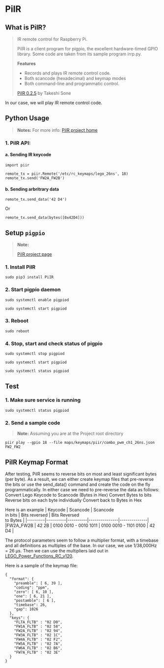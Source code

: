 # PiIR
## What is PiIR?
> IR remote control for Raspberry Pi.
>
> PiIR is a client program for pigpio, the excellent hardware-timed GPIO library. Some code are taken from its sample program irrp.py.
>
> **Features**
> * Records and plays IR remote control code.
> * Both scancode (hexadecimal) and keymap modes
> * Both command-line and programmatic control.
>
> [PiIR 0.2.5](https://pypi.org/project/PiIR/) by Takeshi Sone

In our case, we will play IR remote control code.

## Python Usage
> **Notes:** For more info: [PiIR project home](https://pypi.org/project/PiIR/)

### 1. PiIR API: 
#### a. Sending IR keycode
```
import piir

remote_tx = piir.Remote('/etc/rc_keymaps/lego_26ns', 18)
remote_tx.send('FW2A_FW2B')
```
#### b. Sending arbritrary data
```
remote_tx.send_data('42 D4')
```
Or
```
remote_tx.send_data(bytes([0x42D4]))
```

## Setup <code>pigpio</code>
> **Note:**
>
> [PiIR project page](https://pypi.org/project/PiIR/)

### 1. Install PiIR
```
sudo pip3 install PiIR
```
### 2. Start pigpio daemon
```
sudo systemctl enable pigpiod
```
```
sudo systemctl start pigpiod
```

### 3. Reboot
```
sudo reboot
```

### 4. Stop, start and check status of pigpio
```
sudo systemctl stop pigpiod
```
```
sudo systemctl start pigpiod
```
```
sudo systemctl status pigpiod
```

## Test
### 1. Make sure service is running
```
sudo systemctl status pigpiod
```
### 2. Send a sample code
> **Note:** Assuming you are at the Project root directory
```
piir play --gpio 18 --file maps/keymaps/piir/combo_pwm_ch1_26ns.json FW2_FW2
```
## PiIR Keymap Format
After testing, PiIR seems to reverse bits on most and least significant bytes (per byte). As a result, we can either create keymap files that pre-reverse the bits or use the send_data() command and create the code on the fly programmatically. In either case we need to pre-reverse the data as follows:
Convert Lego Keycode to Scancode (Bytes in Hex)
Convert Bytes to bits
Reverse bits on each byte individually
Convert back to Bytes in Hex

Here is an example
| Keycode | Scancode | Scancode<br>in bits | Bits reversed | Bits Reversed<br /> to Bytes |
|---------|----------|----------|---------------|--------------|
|FW2A_FW2B | 42 2B | 0100 0010 - 0010 1011 | 0100 0010 - 1101 0100 | 42 D4 |

The protocol parameters seem to follow a multiplier format, with a timebase and all definitions as multiples of the base. In our case, we use 1/38,000Hz = 26 &mu;s. Then we can use the multipliers laid out in [LEGO_Power_Functions_RC_v120](docs/LEGO_Power_Functions_RC_v120.pdf).

Here is a sample of the keymap file:


```
{
  "format": {
    "preamble": [ 6, 39 ],
    "coding": "ppm",
    "zero": [ 6, 10 ],
    "one": [ 6, 21 ],
    "postamble": [ 6 ],
    "timebase": 26,
    "gap": 1026
  },
  "keys": {
    "FLTA_FLTB" : "02 D0",
    "FW1A_FLTB" : "02 58",
    "FW2A_FLTB" : "02 94",
    "FW3A_FLTB" : "02 1C",
    "FW4A_FLTB" : "02 F2",
    "FW5A_FLTB" : "02 7A",
    "FW6A_FLTB" : "02 B6",
    "FW7A_FLTB" : "02 3E"
  }
}
```
